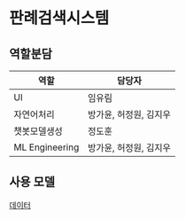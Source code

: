 # 판례검색시스템

## 역할분담
|역할|담당자|
|---|---|
|UI|임유림|
|자연어처리|방가윤, 허정원, 김지우|
|챗봇모델생성|정도훈|
|ML Engineering|방가윤, 허정원, 김지우|

## 사용 모델
[데이터](https://blog.lbox.kr/lbox-open)
